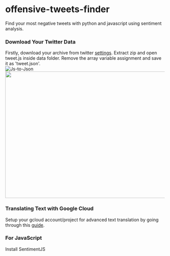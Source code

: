 # offensive-tweets-finder
Find your most negative tweets with python and javascript using sentiment analysis.

### Download Your Twitter Data
Firstly, download your archive from twitter [settings](https://twitter.com/settings/your_twitter_data).
Extract zip and open tweet.js inside data folder. Remove the array variable assignment and save it as 'tweet.json'.  
![Js-to-Json](https://media.giphy.com/media/QyKRcGEoAbR8Mii61R/giphy.gif)
<img src="https://media.giphy.com/media/QyKRcGEoAbR8Mii61R/giphy.gif" width="600" height="400" />

### Translating Text with Google Cloud
Setup your gcloud account/project for advanced text translation by going through this [guide](https://cloud.google.com/translate/docs/advanced/translating-text-v3).

### For JavaScript
Install SentimentJS 
